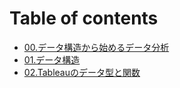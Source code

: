 # Table of contents

* [00.データ構造から始めるデータ分析](README.md)
* [01.データ構造](dta.md)
* [02.Tableauのデータ型と関数](02tableauno.md)

